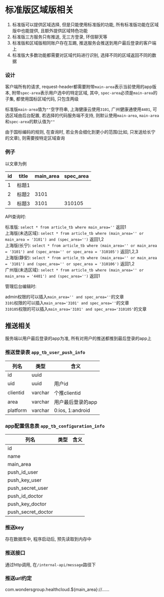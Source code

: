 标准版区域版相关
========

1. 标准版可以提供区域选择, 但是只能使用标准版的功能, 所有标准版功能在区域版中也能提供, 且额外提供区域特色功能
2. 标准版三方服务只有推送, 无三方登录, 环信聊天等
3. 标准版和区域版相同账户存在互踢, 推送服务会推送到用户最后登录的客户端上
4. 标准版大多数功能都需要对区域代码进行识别, 选择不同的区域返回不同的数据

### 设计

客户端所有的请求, request-header都需要附带`main-area`表示当前使用的app版本, 附带`spec-area`表示用户选中的特定区域, 其中, `spec-area`必须是`main-area`的子集, 都使用国标区域代码, 只包含两级

标准版`main-area`值为`""`空字符串, 上海健康云使用`3101`, 广州健康通使用`4401`, 可选区域由后台配置, 若选择的代码服务端不支持, 则默认使用`main-area`, `main-area`和`spec-area`的默认值为`""`

由于国标编码的规则, 在查询时, 若业务会细化到更小的范围(比如, 只发送给长宁的文章), 则需要按特定区域查询

### 例子

以文章为例

id | title | main_area | spec_area
---|-------|-----------|----------
1  | 标题1 |           |
2  | 标题2 | 3101      |
3  | 标题3 | 3101      | 310105

API查询时:

标准版: `select * from article_tb where main_area=''` 返回1  
上海版(未选区域): `select * from article_tb where (main_area='' or main_area = '3101') and (spec_area='')` 返回1,2  
上海版(长宁): `select * from article_tb where (main_area='' or main_area = '3101') and (spec_area='' or spec_area = '310105')` 返回1,2,3  
上海版(静安): `select * from article_tb where (main_area='' or main_area = '3101') and (spec_area='' or spec_area = '310106')` 返回1,2  
广州版(未选区域): `select * from article_tb where (main_area='' or main_area = '4401') and (spec_area='')` 返回1

管理后台编辑时:

admin权限的可以插入`main_area='' and spec_area=''`的文章  
`3101`权限的可以插入`main_area='3101' and spec_area=''`的文章  
`310105`权限的可以插入`main_area='3101' and spec_area='310105'`的文章  


## 推送相关

服务端以用户最后登录的app为准, 所有对用户的推送都推到最后登录的app上

### 推送登录表 `app_tb_user_push_info`

列名     | 类型    | 含义
---------|---------|-------
id       | uuid    |
uid      | uuid    | 用户id
clientid | varchar | 个推clientid
area     | varchar | 用户最后登录的app
platform | varchar | 0:ios, 1:android

### app配置信息表 `app_tb_configuration_info`

列名               | 类型 | 含义
-------------------|------|-----
id                 |      |
name               |      |
main_area          |      |
push_id_user       |      |
push_key_user      |      |
push_secret_user   |      |
push_id_doctor     |      |
push_key_doctor    |      |
push_secret_doctor |      |


### 推送key

存在数据库中, 程序启动后, 预先读取到内存中

### 推送接口

通过http调用, 在`/internal-api/message`路径下

### 推送url约定

com.wondersgroup.healthcloud.${main_area}://......
